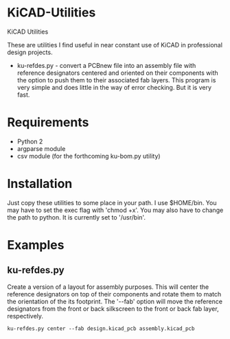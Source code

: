 # KiCAD-Utilities
KiCAD Utilities

These are utilities I find useful in near constant use of KiCAD in professional design projects.

* ku-refdes.py - convert a PCBnew file into an assembly file with reference designators centered and oriented on their components with the option to push them to their associated fab layers.
This program is very simple and does little in the way of error checking.
But it is very fast.

# Requirements 

* Python 2
* argparse module
* csv module (for the forthcoming ku-bom.py utility)

# Installation
Just copy these utilities to some place in your path. I use $HOME/bin. You may have to set the exec flag with 'chmod +x'. You may also have to change the path to python. It is currently set to '/usr/bin'.

# Examples

## ku-refdes.py

Create a version of a layout for assembly purposes. This will center the 
reference designators on top of their components and rotate them to match 
the orientation of the its footprint. The '--fab' option will move the 
reference designators from the front or back silkscreen to the front or 
back fab layer, respectively.
```
ku-refdes.py center --fab design.kicad_pcb assembly.kicad_pcb
```
